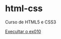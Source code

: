 # html-css
 Curso de HTML5 e CSS3

 <a href="https://igormivanov.github.io/html-css/desafios/ex010/index.html">Execultar o ex010</a>
